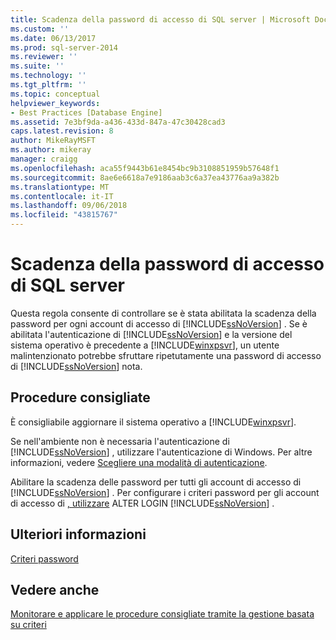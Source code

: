 ```yaml
---
title: Scadenza della password di accesso di SQL server | Microsoft Docs
ms.custom: ''
ms.date: 06/13/2017
ms.prod: sql-server-2014
ms.reviewer: ''
ms.suite: ''
ms.technology: ''
ms.tgt_pltfrm: ''
ms.topic: conceptual
helpviewer_keywords:
- Best Practices [Database Engine]
ms.assetid: 7e3bf9da-a436-433d-847a-47c30428cad3
caps.latest.revision: 8
author: MikeRayMSFT
ms.author: mikeray
manager: craigg
ms.openlocfilehash: aca55f9443b61e8454bc9b3108851959b57648f1
ms.sourcegitcommit: 8ae6e6618a7e9186aab3c6a37ea43776aa9a382b
ms.translationtype: MT
ms.contentlocale: it-IT
ms.lasthandoff: 09/06/2018
ms.locfileid: "43815767"
---
```

# <a name="sql-server-login-password-expiration"></a>Scadenza della password di accesso di SQL server
  Questa regola consente di controllare se è stata abilitata la scadenza della password per ogni account di accesso di [!INCLUDE[ssNoVersion](../../includes/ssnoversion-md.md)] . Se è abilitata l'autenticazione di [!INCLUDE[ssNoVersion](../../includes/ssnoversion-md.md)] e la versione del sistema operativo è precedente a [!INCLUDE[winxpsvr](../../includes/winxpsvr-md.md)], un utente malintenzionato potrebbe sfruttare ripetutamente una password di accesso di [!INCLUDE[ssNoVersion](../../includes/ssnoversion-md.md)] nota.  
  
## <a name="best-practices-recommendations"></a>Procedure consigliate  
 È consigliabile aggiornare il sistema operativo a [!INCLUDE[winxpsvr](../../includes/winxpsvr-md.md)].  
  
 Se nell'ambiente non è necessaria l'autenticazione di [!INCLUDE[ssNoVersion](../../includes/ssnoversion-md.md)] , utilizzare l'autenticazione di Windows. Per altre informazioni, vedere [Scegliere una modalità di autenticazione](../security/choose-an-authentication-mode.md).  
  
 Abilitare la scadenza delle password per tutti gli account di accesso di [!INCLUDE[ssNoVersion](../../includes/ssnoversion-md.md)] . Per configurare i criteri password per gli account di accesso di [, utilizzare](/sql/t-sql/statements/alter-login-transact-sql) ALTER LOGIN [!INCLUDE[ssNoVersion](../../includes/ssnoversion-md.md)] .  
  
## <a name="for-more-information"></a>Ulteriori informazioni  
 [Criteri password](../security/password-policy.md)  
  
## <a name="see-also"></a>Vedere anche  
 [Monitorare e applicare le procedure consigliate tramite la gestione basata su criteri](monitor-and-enforce-best-practices-by-using-policy-based-management.md)  
  
  
